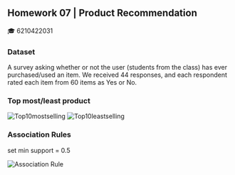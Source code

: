 ## Homework 07 | Product Recommendation
:mortar_board: 6210422031 

### Dataset

A survey asking whether or not the user (students from the class) has ever purchased/used an item. We received 44 responses, and each respondent rated each item from 60 items as Yes or No.

### Top most/least product

![Top10mostselling](https://user-images.githubusercontent.com/77830438/121325732-0c820380-c93c-11eb-9488-0d609c76373e.png)  ![Top10leastselling](https://user-images.githubusercontent.com/77830438/121325769-16a40200-c93c-11eb-8a7d-c941c17c7fae.png)


### Association Rules
set min support = 0.5

![Association Rule](https://user-images.githubusercontent.com/77830438/121325985-4d7a1800-c93c-11eb-9ed1-b41c7089c808.png)

